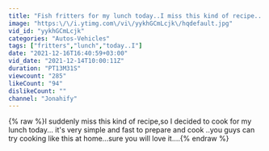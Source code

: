 ```yaml
---
title: "Fish fritters for my lunch today..I miss this kind of recipe..."
image: "https:\/\/i.ytimg.com\/vi\/yykhGCmLcjk\/hqdefault.jpg"
vid_id: "yykhGCmLcjk"
categories: "Autos-Vehicles"
tags: ["fritters","lunch","today..I"]
date: "2021-12-16T16:40:59+03:00"
vid_date: "2021-12-14T10:00:11Z"
duration: "PT13M31S"
viewcount: "285"
likeCount: "94"
dislikeCount: ""
channel: "Jonahify"
---
```

{% raw %}I suddenly miss this kind of recipe,so I decided to cook for my lunch today... it's very simple and fast to prepare and cook ..you guys can try cooking like this at home...sure you will love it....{% endraw %}
